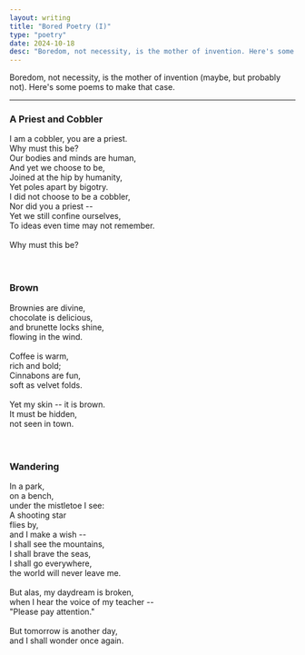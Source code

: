 ```yaml
---
layout: writing
title: "Bored Poetry (I)"
type: "poetry"
date: 2024-10-18
desc: "Boredom, not necessity, is the mother of invention. Here's some poems."
---
```


Boredom, not necessity, is the mother of invention (maybe, but probably not). Here's some poems to make that case.

---

### A Priest and Cobbler
I am a cobbler, you are a priest.<br>
Why must this be?<br>
Our bodies and minds are human,<br>
And yet we choose to be,<br>
Joined at the hip by humanity,<br>
Yet poles apart by bigotry.<br>
I did not choose to be a cobbler,<br>
Nor did you a priest --<br>
Yet we still confine ourselves,<br>
To ideas even time may not remember.<br>
<br>
Why must this be?<br>
<br>
<br>

### Brown
Brownies are divine,<br>
chocolate is delicious,<br>
and brunette locks shine,<br>
flowing in the wind.<br>
<br>
Coffee is warm,<br>
rich and bold;<br>
Cinnabons are fun,<br>
soft as velvet folds.<br>
<br>
Yet my skin -- it is brown.<br>
It must be hidden,<br>
not seen in town.<br>
<br>
<br>

### Wandering
In a park,<br>
on a bench,<br>
under the mistletoe I see:<br>
A shooting star<br>
flies by,<br>
and I make a wish --<br>
I shall see the mountains,<br>
I shall brave the seas,<br>
I shall go everywhere,<br>
the world will never leave me.<br>
<br>
But alas, my daydream is broken,<br>
when I hear the voice of my teacher --<br>
"Please pay attention."<br>
<br>
But tomorrow is another day,<br>
and I shall wonder once again.<br>